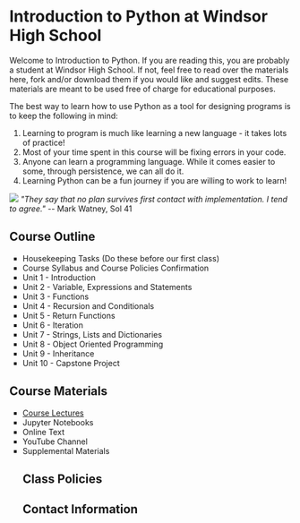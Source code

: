 # Introduction to Python at Windsor High School

<p> Welcome to Introduction to Python.  If you are reading this, you are probably a student at Windsor High School.  If not, feel free to read over the materials here, fork and/or download them if you would like and suggest edits.  These materials are meant to be used free of charge for educational purposes.</p>
<p> The best way to learn how to use Python as a tool for designing programs is to keep the following in mind:</p>
<ol>
  <li>Learning to program is much like learning a new language - it takes lots of practice!</li>
  <li>Most of your time spent in this course will be fixing errors in your code.</li>
  <li>Anyone can learn a programming language.  While it comes easier to some, through persistence, we can all do it.</li>
  <li>Learning Python can be a fun journey if you are willing to work to learn!</li>
</ol>  
<img src="https://www.nasa.gov/sites/default/files/styles/ubernode_alt_horiz/public/thumbnails/image/df-20457_rv2.jpg">
<i>"They say that no plan survives first contact with implementation.  I tend to agree."</i> -- Mark Watney, Sol 41

## Course Outline
<ul style="list-style-type:square;">
  <li>Housekeeping Tasks (Do these before our first class)</li>
  <li>Course Syllabus and Course Policies Confirmation</li>
  <li>Unit 1 - Introduction</li>
  <li>Unit 2 - Variable, Expressions and Statements</li>
  <li>Unit 3 - Functions</li>
  <li>Unit 4 - Recursion and Conditionals</li>
  <li>Unit 5 - Return Functions</li>
  <li>Unit 6 - Iteration</li>
  <li>Unit 7 - Strings, Lists and Dictionaries</li>
  <li>Unit 8 - Object Oriented Programming</li>
  <li>Unit 9 - Inheritance</li>
  <li>Unit 10 - Capstone Project</li>
</ul>

## Course Materials
<ul style="list-style-type:square;">
  <li><a href="http://www.github.com/stcline/WHSIntroToPython/tree/master/Lecture_Notes" target="_blank">Course Lectures</a></li>
  <li>Jupyter Notebooks</li>
  <li>Online Text</li>
  <li>YouTube Channel</li>
  <li>Supplemental Materials</li>

## Class Policies

## Contact Information

